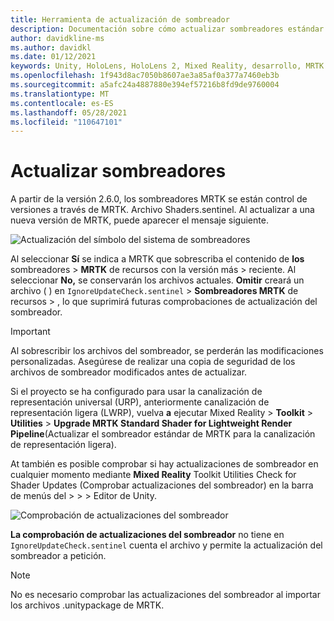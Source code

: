 ```yaml
---
title: Herramienta de actualización de sombreador
description: Documentación sobre cómo actualizar sombreadores estándar de MRTK
author: davidkline-ms
ms.author: davidkl
ms.date: 01/12/2021
keywords: Unity, HoloLens, HoloLens 2, Mixed Reality, desarrollo, MRTK
ms.openlocfilehash: 1f943d8ac7050b8607ae3a85af0a377a7460eb3b
ms.sourcegitcommit: a5afc24a4887880e394ef57216b8fd9de9760004
ms.translationtype: MT
ms.contentlocale: es-ES
ms.lasthandoff: 05/28/2021
ms.locfileid: "110647101"
---
```

# <a name="updating-shaders"></a>Actualizar sombreadores

A partir de la versión 2.6.0, los sombreadores MRTK se están control de versiones a través de MRTK. Archivo Shaders.sentinel. Al actualizar a una nueva versión de MRTK, puede aparecer el mensaje siguiente.

![Actualización del símbolo del sistema de sombreadores](../images/tools/UpdateShaderPrompt.png)

Al seleccionar **Sí** se indica a MRTK que sobrescriba el contenido de **los** sombreadores  >  **MRTK** de recursos con la versión más  >   reciente. Al seleccionar **No,** se conservarán los archivos actuales. **Omitir** creará un archivo ( ) en `IgnoreUpdateCheck.sentinel`   >  **Sombreadores MRTK** de recursos  >  , lo que suprimirá futuras comprobaciones de actualización del sombreador.

> [!IMPORTANT]
> Al sobrescribir los archivos del sombreador, se perderán las modificaciones personalizadas. Asegúrese de realizar una copia de seguridad de los archivos de sombreador modificados antes de actualizar.
>
> Si el proyecto se ha configurado para usar la canalización de representación universal (URP), anteriormente canalización de representación ligera (LWRP), vuelva **a** ejecutar Mixed Reality > **Toolkit** > **Utilities** >
>  **Upgrade MRTK Standard Shader for Lightweight Render Pipeline**(Actualizar el sombreador estándar de MRTK para la canalización de representación ligera).

At también es posible comprobar si hay actualizaciones de sombreador en cualquier momento mediante **Mixed Reality** Toolkit Utilities Check for Shader Updates (Comprobar actualizaciones del sombreador) en la barra de menús del  >    >    >   Editor de Unity.

![Comprobación de actualizaciones del sombreador](../images/tools/ShaderUpdateMenu.png)

**La comprobación de actualizaciones del sombreador** no tiene en `IgnoreUpdateCheck.sentinel` cuenta el archivo y permite la actualización del sombreador a petición.

> [!NOTE]
> No es necesario comprobar las actualizaciones del sombreador al importar los archivos .unitypackage de MRTK.

